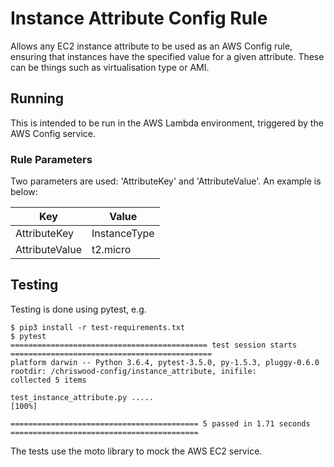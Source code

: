 # Instance Attribute Config Rule

Allows any EC2 instance attribute to be used as an AWS Config rule, ensuring that instances have the specified value for a given attribute. These can be things such as virtualisation type or AMI.

## Running

This is intended to be run in the AWS Lambda environment, triggered by the AWS Config service.

### Rule Parameters

Two parameters are used: 'AttributeKey' and 'AttributeValue'. An example is below:

| Key            | Value        |
| -------------- | ------------ |
| AttributeKey   | InstanceType |
| AttributeValue | t2.micro     |

## Testing

Testing is done using pytest, e.g.

```
$ pip3 install -r test-requirements.txt
$ pytest
============================================ test session starts =============================================
platform darwin -- Python 3.6.4, pytest-3.5.0, py-1.5.3, pluggy-0.6.0
rootdir: /chriswood-config/instance_attribute, inifile:
collected 5 items

test_instance_attribute.py .....                                                                       [100%]

========================================== 5 passed in 1.71 seconds ==========================================
```

The tests use the moto library to mock the AWS EC2 service. 